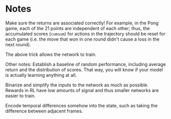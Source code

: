 # Notes


Make sure the returns are associated correctly! For example, 
in the Pong game, each of the 21 points are independent of each other; thus, the accumulated scores (`cumsum`) for
actions in the trajectory should be reset for each game (i.e.
the move that won in one round didn't cause a loss in
the next round).

The above trick allows the network to train.

Other notes: Establish a baseline of random performance, including
average return and the distribution of scores. That way, you
will know if your model is actually learning anything at all.

Binarize and simplify the inputs to the network as much as possible.
Rewards in RL have low amounts of signal and thus smaller networks
are easier to train.

Encode temporal differences somehow into the state, such as taking
the difference between adjacent frames.